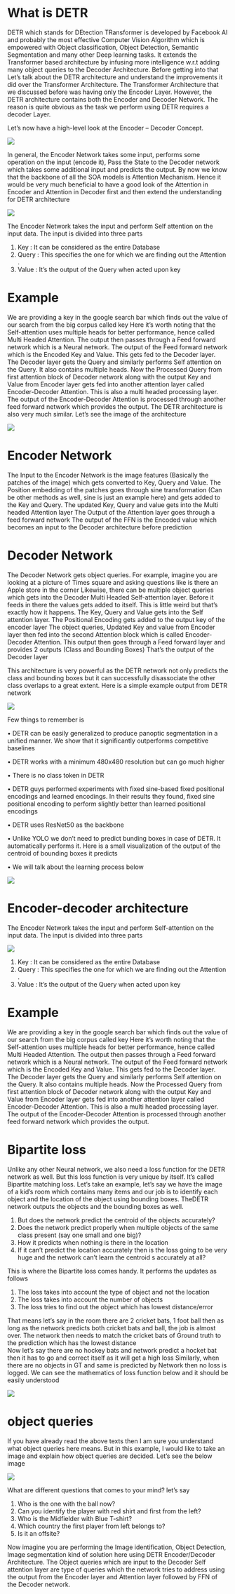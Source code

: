 What is DETR
=================
DETR which stands for DEtection TRansformer is developed by Facebook AI and probably the most effective Computer Vision Algorithm which is empowered with Object classification, Object Detection, Semantic Segmentation and many other Deep learning tasks. It extends the Transformer based architecture by infusing more intelligence w.r.t adding many object queries to the Decoder Architecture. Before getting into that Let’s talk about the DETR architecture and understand the improvements it did over the Transformer Architecture.
The Transformer Architecture that we discussed before was having only the Encoder Layer. However, the DETR architecture contains both the Encoder and Decoder Network. The reason is quite obvious as the task we perform using DETR requires a decoder Layer.

Let’s now have a high-level look at the Encoder – Decoder Concept.

![](images/ed.png)

In general, the Encoder Network takes some input, performs some operation on the input (encode it), Pass the State to the Decoder network which takes some additional input and predicts the output.
By now we know that the backbone of all the SOA models is Attention Mechanism. Hence it would be very much beneficial to have a good look of the Attention in Encoder and Attention in Decoder first and then extend the understanding for DETR architecture 

![](images/aed.png)

The Encoder Network takes the input and perform Self attention on the input data. The input is divided into three parts 

1. Key : It can be considered as the entire Database 
2. Query : This specifies the one for which we are finding out the Attention . 
3. Value : It’s the output of the Query when acted upon key 

# Example 

We are providing a key in the google search bar which finds out the value of our search from the big corpus called key
Here it’s worth noting that the Self-attention uses multiple heads for better performance, hence called Multi Headed Attention. The output then passes through a Feed forward network which is a Neural network. The output of the Feed forward network which is the Encoded Key and Value. This gets fed to the Decoder layer.
The Decoder layer gets the Query and similarly performs Self attention on the Query. It also contains multiple heads. Now the Processed Query from first attention block of Decoder network along with the output Key and Value from Encoder layer gets fed into another attention layer called Encoder-Decoder Attention. This is also a multi headed processing layer. The output of the Encoder-Decoder Attention is processed through another feed forward network which provides the output.
The DETR architecture is also very much similar. Let’s see the image of the architecture 

![](images/detr.png)

# Encoder Network

The Input to the Encoder Network is the image features (Basically the patches of the image) which gets converted to Key, Query and Value. 
The Position embedding of the patches goes through sine transformation (Can be other methods as well, sine is just an example here) and gets added to the Key and Query.
The updated Key, Query and value gets into the Multi headed Attention layer
The Output of the Attention layer goes through a feed forward network
The output of the FFN is the Encoded value which becomes an input to the Decoder architecture before prediction 

# Decoder Network

The Decoder Network gets object queries. For example, imagine you are looking at a picture of Times square and asking questions like is there an Apple store in the corner 
Likewise, there can be multiple object queries which gets into the Decoder Multi Headed Self-attention layer. Before it feeds in there the values gets added to itself. This is little weird but that’s exactly how it happens.
The Key, Query and Value gets into the Self attention layer.
The Positional Encoding gets added to the output key of the encoder layer
The object queries, Updated Key and value from Encoder layer then fed into the second Attention block which is called Encoder-Decoder Attention.
This output then goes through a Feed forward layer and provides 2 outputs (Class and Bounding Boxes)
That’s the output of the Decoder layer 

This architecture is very powerful as the DETR network not only predicts the class and bounding boxes but it can successfully disassociate the other class overlaps to a great extent.
Here is a simple example output from DETR network 


![](images/elephant.jpg)

Few things to remember is 


•	DETR can be easily generalized to produce panoptic segmentation in a unified manner. We show that it significantly outperforms competitive baselines

•	DETR works with a minimum 480x480 resolution but can go much higher

•	There is no class token in DETR


•	DETR guys performed experiments with fixed sine-based fixed positional encodings and learned encodings. In their results they found, fixed sine positional encoding to perform slightly better than learned positional encodings

•	DETR uses ResNet50 as the backbone

•	Unlike YOLO we don’t need to predict bunding boxes in case of DETR. It automatically performs it. Here is a small visualization of the output of the centroid of bounding boxes it predicts 

•	We will talk about the learning process below  

![](images/centroid.png)

Encoder-decoder architecture
=================================
The Encoder Network takes the input and perform Self-attention on the input data. The input is divided into three parts 

![](images/aed.png)

1. Key : It can be considered as the entire Database 
2. Query : This specifies the one for which we are finding out the Attention . 
3. Value : It’s the output of the Query when acted upon key 

# Example 

We are providing a key in the google search bar which finds out the value of our search from the big corpus called key
Here it’s worth noting that the Self-attention uses multiple heads for better performance, hence called Multi Headed Attention. The output then passes through a Feed forward network which is a Neural network. The output of the Feed forward network which is the Encoded Key and Value. This gets fed to the Decoder layer.
The Decoder layer gets the Query and similarly performs Self attention on the Query. It also contains multiple heads. Now the Processed Query from first attention block of Decoder network along with the output Key and Value from Encoder layer gets fed into another attention layer called Encoder-Decoder Attention. This is also a multi headed processing layer. The output of the Encoder-Decoder Attention is processed through another feed forward network which provides the output.

Bipartite loss
====================
Unlike any other Neural network, we also need a loss function for the DETR network as well. But this loss function is very unique by itself. It’s called Bipartite matching loss. 
Let’s take an example, let’s say we have the image of a kid’s room which contains many items and our job is to identify each object and the location of the object using bounding boxes. TheDETR network outputs the objects and the bounding boxes as well.  

1.	But does the network predict the centroid of the objects accurately?
2.	Does the network predict properly when multiple objects of the same class present (say one small and one big)?
3.	How it predicts when nothing is there in the location
4.	If it can’t predict the location accurately then is the loss going to be very huge and the network can’t learn the centroid s accurately at all?

This is where the Bipartite loss comes handy. It performs the updates as follows

1.	The loss takes into account the type of object and not the location 
2.	The loss takes into account the number of objects 
3.	The loss tries to find out the object which has lowest distance/error 

That means let’s say in the room there are 2 cricket bats, 1 foot ball then as long as the network predicts both cricket bats and ball, the job is almost over. The network then needs to match the cricket bats of Ground truth to the prediction which has the lowest distance  
Now let’s say there are no hockey bats and network predict a hocket bat then it has to go and correct itself as it will get a high loss 
Similarly, when there are no objects in GT and same is predicted by Network then no loss is logged. We can see the mathematics of loss function below and it should be easily understood 

![](images/loss.PNG)

object queries
===============

If you have already read the above texts then I am sure you understand what object queries here means. But in this example, I would like to take an image and explain how object queries are decided. Let’s see the below image

![](images/football.jpg)

What are different questions that comes to your mind? let’s say
1.	Who is the one with the ball now? 
2.	Can you identify the player with red shirt and first from the left?
3.	Who is the Midfielder with Blue T-shirt?
4.	Which country the first player from left belongs to?
5.	Is it an offsite? 

Now imagine you are performing the Image identification, Object Detection, Image segmentation kind of solution here using DETR Encoder/Decoder Architecture. 
The Object queries which are input to the Decoder Self attention layer are type of queries which the network tries to address using the output from the Encoder layer and Attention layer followed by FFN of the Decoder network.
